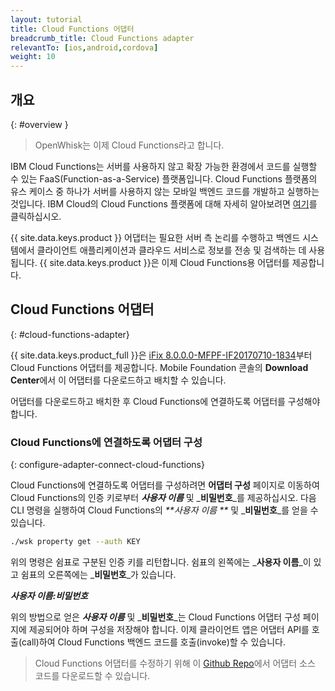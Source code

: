 ```yaml
---
layout: tutorial
title: Cloud Functions 어댑터
breadcrumb_title: Cloud Functions adapter
relevantTo: [ios,android,cordova]
weight: 10
---
```

<!-- NLS_CHARSET=UTF-8 -->
## 개요
{: #overview }

> OpenWhisk는 이제 Cloud Functions라고 합니다.

IBM Cloud Functions는 서버를 사용하지 않고 확장 가능한 환경에서 코드를 실행할 수 있는 FaaS(Function-as-a-Service) 플랫폼입니다. Cloud Functions 플랫폼의 유스 케이스 중 하나가 서버를 사용하지 않는 모바일 백엔드 코드를 개발하고 실행하는 것입니다. IBM Cloud의 Cloud Functions 플랫폼에 대해 자세히 알아보려면 [여기](https://console.bluemix.net/openwhisk/?env_id=ibm:yp:us-south)를 클릭하십시오.

{{ site.data.keys.product }} 어댑터는 필요한 서버 측 논리를 수행하고 백엔드 시스템에서 클라이언트 애플리케이션과 클라우드 서비스로 정보를 전송 및 검색하는 데 사용됩니다. {{ site.data.keys.product }}은 이제 Cloud Functions용 어댑터를 제공합니다.

##  Cloud Functions 어댑터
{: #cloud-functions-adapter}

{{ site.data.keys.product_full }}은 [iFix 8.0.0.0-MFPF-IF20170710-1834](https://mobilefirstplatform.ibmcloud.com/blog/2017/07/11/8-0-ifix-release/)부터 Cloud Functions 어댑터를 제공합니다. Mobile Foundation 콘솔의 **Download Center**에서 이 어댑터를 다운로드하고 배치할 수 있습니다.

어댑터를 다운로드하고 배치한 후 Cloud Functions에 연결하도록 어댑터를 구성해야 합니다.

### Cloud Functions에 연결하도록 어댑터 구성
{: configure-adapter-connect-cloud-functions}

Cloud Functions에 연결하도록 어댑터를 구성하려면 **어댑터 구성** 페이지로 이동하여 Cloud Functions의 인증 키로부터 _**사용자 이름**_ 및 _**비밀번호**_를 제공하십시오. 다음 CLI 명령을 실행하여 Cloud Functions의 _**사용자 이름 **_ 및 _**비밀번호**_를 얻을 수 있습니다.

```bash
./wsk property get --auth KEY
```

위의 명령은 쉼표로 구분된 인증 키를 리턴합니다. 쉼표의 왼쪽에는 _**사용자 이름**_이 있고 쉼표의 오른쪽에는 _**비밀번호**_가 있습니다.

_**사용자 이름:비밀번호**_

위의 방법으로 얻은 _**사용자 이름**_ 및 _**비밀번호**_는 Cloud Functions 어댑터 구성 페이지에 제공되어야 하며 구성을 저장해야 합니다. 이제 클라이언트 앱은 어댑터 API를 호출(call)하여 Cloud Functions 백엔드 코드를 호출(invoke)할 수 있습니다.

>Cloud Functions 어댑터를 수정하기 위해 이 [Github Repo](https://github.com/mfpdev/mfp-extension-adapters)에서 어댑터 소스 코드를 다운로드할 수 있습니다.
